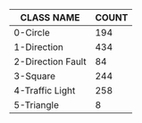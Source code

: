 | CLASS NAME | COUNT |
|------------|-------|
| 0-Circle          | 194   |
| 1-Direction          | 434   |
| 2-Direction Fault          | 84    |
| 3-Square          | 244   |
| 4-Traffic Light          | 258   |
| 5-Triangle          | 8     |
